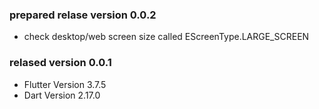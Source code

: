 ### prepared relase version 0.0.2
- check desktop/web screen size called EScreenType.LARGE_SCREEN

### relased version 0.0.1
- Flutter Version 3.7.5
- Dart Version 2.17.0